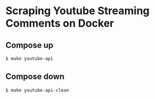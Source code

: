 # Scraping Youtube Streaming Comments on Docker

## Compose up
```shell
$ make youtube-api
```

## Compose down
```shell
$ make youtube-api-clean
```